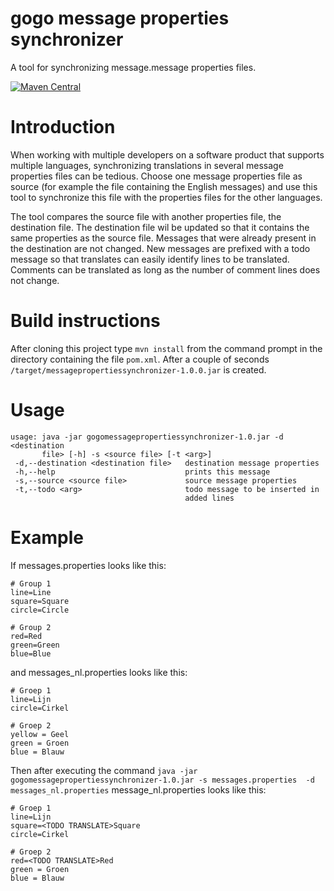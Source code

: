 # gogo message properties synchronizer

A tool for synchronizing message.message properties files.

[![Maven Central](https://maven-badges.herokuapp.com/maven-central/nl.gogognome/messagepropertiessynchronizer/badge.svg?style=plastic)](https://maven-badges.herokuapp.com/maven-central/nl.gogognome/messagepropertiessynchronizer)

# Introduction

When working with multiple developers on a software product that supports multiple languages,
synchronizing translations in several message properties files can be tedious.
Choose one message properties file as source (for example the file containing the English messages) and use this
tool to synchronize this file with the properties files for the other languages.

The tool compares the source file with another properties file, the destination file. The destination file wil be
updated so that it contains the same properties as the source file. Messages that were already present in 
the destination are not changed. New messages are prefixed with a todo message so that translates can easily
identify lines to be translated. Comments can be translated as long as the number of comment lines does not change.

# Build instructions

After cloning this project type `mvn install` from the command prompt in the directory containing the file
`pom.xml`. After a couple of seconds `/target/messagepropertiessynchronizer-1.0.0.jar` is created.

# Usage

```
usage: java -jar gogomessagepropertiessynchronizer-1.0.jar -d <destination
       file> [-h] -s <source file> [-t <arg>]
 -d,--destination <destination file>   destination message properties
 -h,--help                             prints this message
 -s,--source <source file>             source message properties
 -t,--todo <arg>                       todo message to be inserted in
                                       added lines
```
                                       
# Example

If messages.properties looks like this:

```
# Group 1
line=Line
square=Square
circle=Circle

# Group 2
red=Red
green=Green
blue=Blue
```

and messages_nl.properties looks like this:

```
# Groep 1
line=Lijn
circle=Cirkel

# Groep 2
yellow = Geel
green = Groen
blue = Blauw
```

Then after executing the command 
`java -jar gogomessagepropertiessynchronizer-1.0.jar -s messages.properties  -d messages_nl.properties`
message_nl.properties looks like this:

```
# Groep 1
line=Lijn
square=<TODO TRANSLATE>Square
circle=Cirkel

# Groep 2
red=<TODO TRANSLATE>Red
green = Groen
blue = Blauw
```